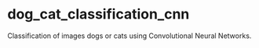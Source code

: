 # dog_cat_classification_cnn
Classification of images dogs or cats using Convolutional Neural Networks. 
